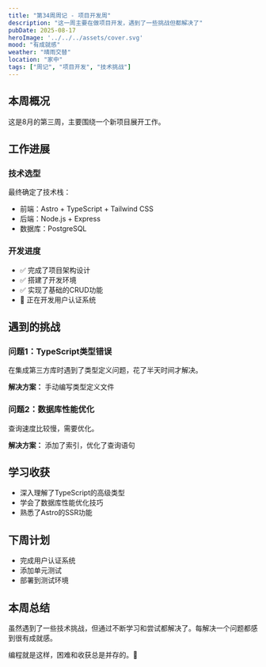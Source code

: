 ```yaml
---
title: "第34周周记 - 项目开发周"
description: "这一周主要在做项目开发，遇到了一些挑战但都解决了"
pubDate: 2025-08-17
heroImage: '../../../assets/cover.svg'
mood: "有成就感"
weather: "晴雨交替"
location: "家中"
tags: ["周记", "项目开发", "技术挑战"]
---
```


## 本周概况

这是8月的第三周，主要围绕一个新项目展开工作。

## 工作进展

### 技术选型

最终确定了技术栈：

- 前端：Astro + TypeScript + Tailwind CSS
- 后端：Node.js + Express
- 数据库：PostgreSQL

### 开发进度

- ✅ 完成了项目架构设计
- ✅ 搭建了开发环境
- ✅ 实现了基础的CRUD功能
- 🔄 正在开发用户认证系统

## 遇到的挑战

### 问题1：TypeScript类型错误

在集成第三方库时遇到了类型定义问题，花了半天时间才解决。

**解决方案：** 手动编写类型定义文件

### 问题2：数据库性能优化

查询速度比较慢，需要优化。

**解决方案：** 添加了索引，优化了查询语句

## 学习收获

- 深入理解了TypeScript的高级类型
- 学会了数据库性能优化技巧
- 熟悉了Astro的SSR功能

## 下周计划

- 完成用户认证系统
- 添加单元测试
- 部署到测试环境

## 本周总结

虽然遇到了一些技术挑战，但通过不断学习和尝试都解决了。每解决一个问题都感到很有成就感。

编程就是这样，困难和收获总是并存的。💪
